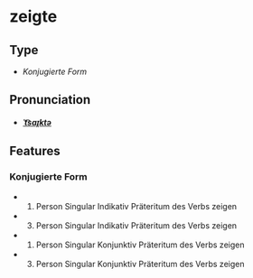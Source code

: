 # zeigte
## Type
- _Konjugierte Form_
## Pronunciation
- **_[ˈt͡saɪ̯ktə](https://commons.wikimedia.org/wiki/File:De-zeigte.ogg)_**
## Features
### Konjugierte Form
- 1. Person Singular Indikativ Präteritum des Verbs zeigen
- 3. Person Singular Indikativ Präteritum des Verbs zeigen
- 1. Person Singular Konjunktiv Präteritum des Verbs zeigen
- 3. Person Singular Konjunktiv Präteritum des Verbs zeigen
